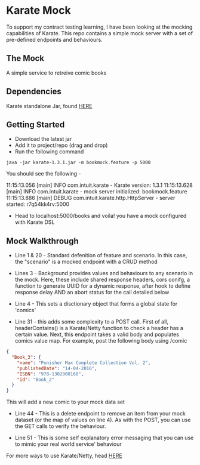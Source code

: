 # Karate Mock

To support my contract testing learning, I have been looking at the mocking capabilities of Karate. This repo contains a simple mock server with a set of pre-defined endpoints and behaviours. 

## The Mock

A simple service to retreive comic books

## Dependencies

Karate standalone Jar, found [HERE](https://github.com/karatelabs/karate/releases) 

## Getting Started

* Download the latest jar
* Add it to project/repo (drag and drop)
* Run the following command
```
java -jar karate-1.3.1.jar -m bookmock.feature -p 5000
```
You should see the following - 

11:15:13.056 [main]  INFO  com.intuit.karate - Karate version: 1.3.1
11:15:13.628 [main]  INFO  com.intuit.karate - mock server initialized: bookmock.feature
11:15:13.886 [main]  DEBUG com.intuit.karate.http.HttpServer - server started: r7q54kk4rv:5000

* Head to localhost:5000/books and voila! you have a mock configured with Karate DSL

## Mock Walkthrough

* Line 1 & 20 - Standard defenition of feature and scenario. In this case, the "scenario" is a mocked endpoint with a CRUD method

* Lines 3 - Background provides values and behaviours to any scenario in the mock. Here, these include shared response headers, cors conifg, a function to generate UUID for a dynamic response, after hook to define response delay AND an abort status for the call detailed below 

* Line 4 - This sets a disctionary object that forms a global state for 'comics'

* Line 31 - this adds some complexity to a POST call. First of all, headerContains() is a Karate/Netty function to check a header has a certain value. Next, this endpoint takes a valid body and populates comics value map. For example, post the following body using /comic

```json
{
  "Book_3": {
    "name": "Punisher Max Complete Collection Vol. 2",
    "publishedDate": "14-04-2016",
    "ISBN": "978-1302900168",
    "id": "Book_2"
  }
}
```

This will add a new comic to your mock data set

* Line 44 - This is a delete endpoint to remove an item from your mock dataset (or the map of values on line 4). As with the POST, you can use the GET calls to verify the behaviour.

* Line 51 - This is some self explanatory error messaging that you can use to mimic your real world service' behaviour


For more ways to use Karate/Netty, head [HERE](https://karatelabs.github.io/karate/karate-netty/#background) 